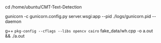 cd /home/ubuntu/CMT-Text-Detection

gunicorn -c gunicorn.config.py server.wsgi:app  --pid ./logs/gunicorn.pid --daemon


g++ `pkg-config --cflags --libs opencv cairo` fake_data/wh.cpp -o a.out && ./a.out
